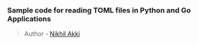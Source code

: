 <!--
 Copyright (c) 2023 Nikhil Akki
 
 This software is released under the MIT License.
 https://opensource.org/licenses/MIT
-->

### Sample code for reading TOML files in Python and Go Applications

> Author - [Nikhil Akki](https://nikhilakki.in)